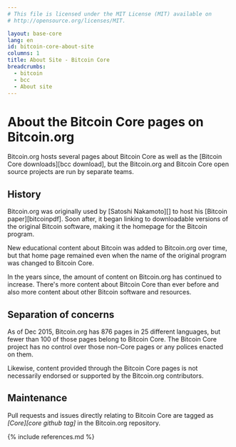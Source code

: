 ```yaml
---
# This file is licensed under the MIT License (MIT) available on
# http://opensource.org/licenses/MIT.

layout: base-core
lang: en
id: bitcoin-core-about-site
columns: 1
title: About Site - Bitcoin Core
breadcrumbs:
  - bitcoin
  - bcc
  - About site
---
```

# About the Bitcoin Core pages on Bitcoin.org

Bitcoin.org hosts several pages about Bitcoin Core as well as the
[Bitcoin Core downloads][bcc download], but the Bitcoin.org and Bitcoin
Core open source projects are run by separate teams.

## History

Bitcoin.org was originally used by [Satoshi Nakamoto][] to host his
[Bitcoin paper][bitcoinpdf]. Soon after, it began linking to
downloadable versions of the original Bitcoin software, making it the
homepage for the Bitcoin program.

New educational content about Bitcoin was added to Bitcoin.org over
time, but that home page remained even when the name of the original
program was changed to Bitcoin Core.

In the years since, the amount of content on Bitcoin.org has continued
to increase.  There's more content about Bitcoin Core than ever before
and also more content about other Bitcoin software and resources.

## Separation of concerns

As of Dec 2015, Bitcoin.org has 876 pages in 25 different languages,
but fewer than 100 of those pages belong to Bitcoin Core. The Bitcoin
Core project has no control over those non-Core pages or any polices
enacted on them.

Likewise, content provided through the Bitcoin Core pages is not
necessarily endorsed or supported by the Bitcoin.org contributors.

## Maintenance

Pull requests and issues directly relating to Bitcoin Core are tagged as
*[Core][core github tag]* in the Bitcoin.org repository.

{% include references.md %}

